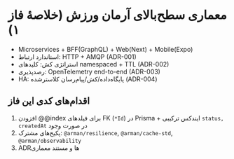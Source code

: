 # معماری سطح‌بالای آرمان ورزش (خلاصهٔ فاز ۱)
- Microservices + BFF(GraphQL) + Web(Next) + Mobile(Expo)
- استاندارد ارتباط: HTTP + AMQP (ADR-001)
- استراتژی کش: کلیدهای namespaced + TTL (ADR-002)
- رصدپذیری: OpenTelemetry end-to-end (ADR-003)
- HA: پایگاه‌داده/کش/پیام‌رسان کلاسترشده (ADR-004)

## اقدام‌های کدی این فاز
1) افزودن @@index برای فیلدهای FK (`*Id`) در Prisma + ایندکس ترکیبی `status, createdAt` در صورت وجود
2) پکیج‌های مشترک: `@arman/resilience`, `@arman/cache-std`, `@arman/observability`
3) ADRها و مستند معماری
